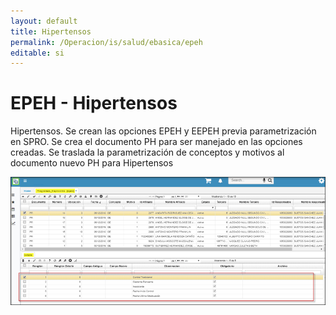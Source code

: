```yaml
---
layout: default  
title: Hipertensos   
permalink: /Operacion/is/salud/ebasica/epeh  
editable: si  
---  
```


# EPEH -  Hipertensos  

Hipertensos. Se crean las opciones EPEH y EEPEH previa parametrización en SPRO.  Se crea el documento PH para ser manejado en las opciones creadas.  Se traslada la parametrización de conceptos y motivos al documento nuevo PH para Hipertensos    

![](EPES1.png)  
